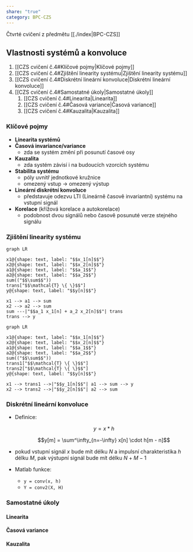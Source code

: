 ```yaml
---
share: "true"
category: BPC-CZS
---
```


Čtvrté cvičení z předmětu [[./index|BPC-CZS]]

## Vlastnosti systémů a konvoluce

1. [[CZS cvičení č.4#Klíčové pojmy|Klíčové pojmy]]
2. [[CZS cvičení č.4#Zjištění linearity systému|Zjištění linearity systému]]
3. [[CZS cvičení č.4#Diskrétní lineární konvoluce|Diskrétní lineární konvoluce]]
4. [[CZS cvičení č.4#Samostatné úkoly|Samostatné úkoly]]
	1. [[CZS cvičení č.4#Linearita|Linearita]]
	2. [[CZS cvičení č.4#Časová variance|Časová variance]]
	3. [[CZS cvičení č.4#Kauzalita|Kauzalita]]

### Klíčové pojmy

- **Linearita systémů**
- **Časová invariance/variance**
	- zda se systém změní při posunutí časové osy
- **Kauzalita**
	- zda systém závisí i na budoucích vzorcích systému
- **Stabilita systému**
	- póly uvnitř jednotkové kružnice
	- omezený vstup -> omezený výstup
- **Lineární diskrétní konvoluce**
	- představuje odezvu LTI (Lineárně časově invariantní) systému na vstupní signál
- **Korelace** (křížová korelace a autokorelace)
	- podobnost dvou signálů nebo časově posunuté verze stejného signálu

### Zjištění linearity systému

```mermaid-custom
graph LR

x1@{shape: text, label: "$$x_1[n]$$"}
x2@{shape: text, label: "$$x_2[n]$$"}
a1@{shape: text, label: "$$a_1$$"}
a2@{shape: text, label: "$$a_2$$"}
sum(("$$\sum$$"))
trans["$$\mathcal{T} \{ \}$$"]
y@{shape: text, label: "$$y[n]$$"}

x1 --> a1 --> sum
x2 --> a2 --> sum
sum ---|"$$a_1 x_1[n] + a_2 x_2[n]$$"| trans
trans --> y

```

```mermaid
graph LR

x1@{shape: text, label: "$$x_1[n]$$"}
x2@{shape: text, label: "$$x_2[n]$$"}
a1@{shape: text, label: "$$a_1$$"}
a2@{shape: text, label: "$$a_2$$"}
sum(("$$\sum$$"))
trans1["$$\mathcal{T} \{ \}$$"]
trans2["$$\mathcal{T} \{ \}$$"]
y@{shape: text, label: "$$y[n]$$"}

x1 --> trans1 -->|"$$y_1[n]$$"| a1 --> sum --> y
x2 --> trans2 -->|"$$y_2[n]$$"| a2 --> sum

```

### Diskrétní lineární konvoluce

- Definice:

	$$y = x * h$$

	$$y[m] = \sum^\infty_{n=-\infty} x[n] \cdot h[m - n]$$

- pokud vstupní signál $x$ bude mít délku $N$ a impulsní charakteristika $h$ délku $M$, pak výstupní signál bude mít délku $N + M − 1$
- Matlab funkce:
	- `y = conv(x, h)`
	- `Y = conv2(X, H)`

### Samostatné úkoly

#### Linearita



#### Časová variance



#### Kauzalita


